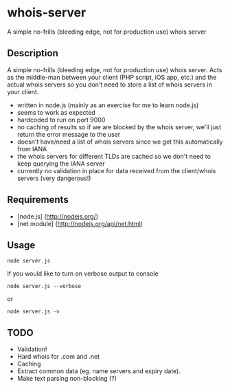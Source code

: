 whois-server
============

A simple no-frills (bleeding edge, not for production use) whois server

Description
-----------

A simple no-frills (bleeding edge, not for production use) whois server. Acts as the middle-man between your client (PHP script, iOS app, etc.) and the actual whois servers so you don't need to store a list of whois servers in your client.

* written in node.js (mainly as an exercise for me to learn node.js)
* seems to work as expected
* hardcoded to run on port 9000
* no caching of results so if we are blocked by the whois server, we'll just return the error message to the user
* doesn't have/need a list of whois servers since we get this automatically from IANA
* the whois servers for different TLDs are cached so we don't need to keep querying the IANA server
* currently no validation in place for data received from the client/whois servers (very dangerous!) 

Requirements
------------
* [node.js] (http://nodejs.org/)
* [net module] (http://nodejs.org/api/net.html)

Usage
-----
    node server.js

If you would like to turn on verbose output to console

    node server.js --verbose
or

    node server.js -v

TODO
----
* Validation!
* Hard whois for .com and .net
* Caching
* Extract common data (eg. name servers and expiry date).
* Make text parsing non-blocking (?)
